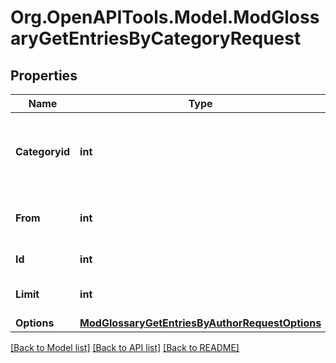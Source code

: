 # Org.OpenAPITools.Model.ModGlossaryGetEntriesByCategoryRequest

## Properties

Name | Type | Description | Notes
------------ | ------------- | ------------- | -------------
**Categoryid** | **int** | The category ID. Use &#39;0&#39; for all categories, or &#39;-1&#39; for uncategorised entries. | [default to null]
**From** | **int** | Start returning records from here | [optional] [default to 0]
**Id** | **int** | The glossary ID. | [default to null]
**Limit** | **int** | Number of records to return | [optional] [default to 20]
**Options** | [**ModGlossaryGetEntriesByAuthorRequestOptions**](ModGlossaryGetEntriesByAuthorRequestOptions.md) |  | [optional] 

[[Back to Model list]](../README.md#documentation-for-models) [[Back to API list]](../README.md#documentation-for-api-endpoints) [[Back to README]](../README.md)

